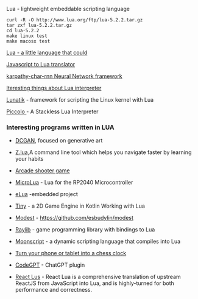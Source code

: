Lua - lightweight embeddable scripting language


    curl -R -O http://www.lua.org/ftp/lua-5.2.2.tar.gz
    tar zxf lua-5.2.2.tar.gz
    cd lua-5.2.2
    make linux test
    make macosx test



[Lua - a little language that could](https://matt.blwt.io/post/lua-the-little-language-that-could/)

[Javascript to Lua translator](https://github.com/wizzard0/js2lua)


[ karpathy-char-rnn Neural Network framework](https://github.com/karpathy/char-rnn)

[Iteresting things about Lua interpreter](https://thesephist.com/posts/lua/)

[Lunatik](https://github.com/luainkernel/lunatik) - framework for scripting the Linux kernel with Lua


[Piccolo ](https://kyju.org/blog/piccolo-a-stackless-lua-interpreter/) - A Stackless Lua Interpreter


### Interesting programs written in LUA

+ [DCGAN](https://github.com/robbiebarrat/art-dcgan), focused on generative art
+ [Z.lua](https://github.com/skywind3000/z.lua),A command line tool which helps you navigate faster by learning your habits
+ [Arcade shooter game](https://github.com/a327ex/BYTEPATH)
+ [MicroLua](https://github.com/MicroLua/MicroLua) - Lua for the RP2040 Microcontroller
+ [eLua](https://eluaproject.net/) -embedded project

+ [Tiny](https://minigdx.github.io/tiny/) - a 2D Game Engine in Kotlin Working with Lua
+ [Modest](https://github.com/esbudylin/modest) - https://github.com/esbudylin/modest

+ [Raylib](https://www.raylib.com/index.html) - game programming library with bindings to Lua
+ [Moonscript](http://moonscript.org/) - a dynamic scripting language that compiles into Lua
+ [Turn your phone or tablet into a chess clock](https://akkartik.itch.io/carousel/devlog/826196/turn-your-phone-or-tablet-into-a-chess-clock)

+ [CodeGPT](https://github.com/dpayne/CodeGPT.nvim) - ChatGPT plugin

+ [React Lus](https://github.com/jsdotlua/react-lua) - React Lua is a comprehensive translation of upstream ReactJS from JavaScript into Lua, and is highly-turned for both performance and correctness.
